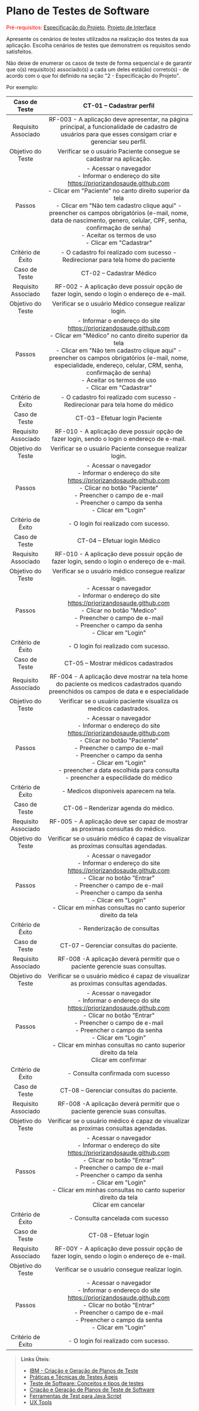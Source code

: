 # Plano de Testes de Software

<span style="color:red">Pré-requisitos: <a href="2-Especificação do Projeto.md"> Especificação do Projeto</a></span>, <a href="3-Projeto de Interface.md"> Projeto de Interface</a>

Apresente os cenários de testes utilizados na realização dos testes da sua aplicação. Escolha cenários de testes que demonstrem os requisitos sendo satisfeitos.

Não deixe de enumerar os casos de teste de forma sequencial e de garantir que o(s) requisito(s) associado(s) a cada um deles está(ão) correto(s) - de acordo com o que foi definido na seção "2 - Especificação do Projeto". 

Por exemplo:
 
| **Caso de Teste** 	| **CT-01 – Cadastrar perfil** 	|
|:---:	|:---:	|
|	Requisito Associado 	| RF-003 - A aplicação deve apresentar, na página principal, a funcionalidade de cadastro de usuários para que esses consigam criar e gerenciar seu perfil. |
| Objetivo do Teste 	| Verificar se o usuário Paciente consegue se cadastrar na aplicação. |
| Passos 	| - Acessar o navegador <br> - Informar o endereço do site https://priorizandosaude.github.com <br> - Clicar em "Paciente" no canto direito superior da tela <br> - Clicar em "Não tem cadastro clique aqui" - <br> preencher os campos obrigatórios (e-mail, nome, data de nascimento, genero, celular, CPF, senha, confirmação de senha) <br> - Aceitar os termos de uso <br> - Clicar em "Cadastrar" |
|Critério de Êxito | - O cadastro foi realizado com sucesso - Redirecionar para tela home do paciente |
| Caso de Teste 	| CT-02 – Cadastrar Médico	|
|Requisito Associado | RF-002	- A aplicação deve possuir opção de fazer login, sendo o login o endereço de e-mail. |
| Objetivo do Teste 	| Verificar se o usuário Médico consegue realizar login. |
| Passos 	|  - Informar o endereço do site https://priorizandosaude.github.com <br> - Clicar em "Médico" no canto direito superior da tela <br> - Clicar em "Não tem cadastro clique aqui" - <br> preencher os campos obrigatórios (e-mail, nome, especialidade, endereço, celular, CRM, senha, confirmação de senha) <br> - Aceitar os termos de uso <br> - Clicar em "Cadastrar" |
|Critério de Êxito | - O cadastro foi realizado com sucesso - Redirecionar para tela home do médico |
| Caso de Teste 	| CT-03 – Efetuar login Paciente	|
|Requisito Associado | RF-010	- A aplicação deve possuir opção de fazer login, sendo o login o endereço de e-mail. |
| Objetivo do Teste 	| Verificar se o usuário Paciente consegue realizar login. |
| Passos 	| - Acessar o navegador <br> - Informar o endereço do site https://priorizandosaude.github.com <br> - Clicar no botão "Paciente" <br> - Preencher o campo de e-mail <br> - Preencher o campo da senha <br> - Clicar em "Login" |
|Critério de Êxito | - O login foi realizado com sucesso. |
| Caso de Teste 	| CT-04 – Efetuar login Médico	|
|Requisito Associado | RF-010	- A aplicação deve possuir opção de fazer login, sendo o login o endereço de e-mail. |
| Objetivo do Teste 	| Verificar se o usuário médico consegue realizar login. |
| Passos 	| - Acessar o navegador <br> - Informar o endereço do site https://priorizandosaude.github.com <br> - Clicar no botão "Medico" <br> - Preencher o campo de e-mail <br> - Preencher o campo da senha <br> - Clicar em "Login" |
|Critério de Êxito | - O login foi realizado com sucesso. |
| Caso de Teste 	| CT-05 – Mostrar médicos cadastrados	|
|Requisito Associado | RF-004	- A aplicação deve mostrar na tela home do paciente os medicos cadastrados quando preenchidos os campos de data e e especialidade  |
| Objetivo do Teste 	| Verificar se o usuário paciente visualiza os medicos cadastrados. |
| Passos 	| - Acessar o navegador <br> - Informar o endereço do site  https://priorizandosaude.github.com<br> - Clicar no botão "Paciente" <br> - Preencher o campo de e-mail  <br> - Preencher o campo da senha <br> - Clicar em "Login" <br> - preencher a data escolhida para consulta <br> - preencher a especilidade do médico | 
|Critério de Êxito | - Medicos disponiveis aparecem na tela. |
| Caso de Teste 	| CT-06 – Renderizar agenda do médico.		|
|Requisito Associado | RF-005	- A aplicação deve ser capaz de mostrar as proximas consultas do médico. |
| Objetivo do Teste 	| Verificar se o usuário médico é capaz de visualizar as proximas consultas agendadas. |
| Passos 	| - Acessar o navegador <br> - Informar o endereço do site  https://priorizandosaude.github.com<br> - Clicar no botão "Entrar" <br> - Preencher o campo de e-mail <br> - Preencher o campo da senha <br> - Clicar em "Login" <br> - Clicar em minhas consultas no canto superior direito da tela  |
|Critério de Êxito | - Renderização de consultas |
| Caso de Teste 	| CT-07 – Gerenciar consultas do paciente.		|
|Requisito Associado | RF-008	-A aplicação deverá permitir que o paciente gerencie suas consultas. |
| Objetivo do Teste 	| Verificar se o usuário médico é capaz de visualizar as proximas consultas agendadas. |
| Passos 	| - Acessar o navegador <br> - Informar o endereço do site  https://priorizandosaude.github.com<br> - Clicar no botão "Entrar" <br> - Preencher o campo de e-mail <br> - Preencher o campo da senha <br> - Clicar em "Login" <br> - Clicar em minhas consultas no canto superior direito da tela <br> Clicar em confirmar |
|Critério de Êxito | - Consulta confirmada com sucesso |
| Caso de Teste 	| CT-08 – Gerenciar consultas do paciente.		|
|Requisito Associado | RF-008	-A aplicação deverá permitir que o paciente gerencie suas consultas. |
| Objetivo do Teste 	| Verificar se o usuário médico é capaz de visualizar as proximas consultas agendadas. |
| Passos 	| - Acessar o navegador <br> - Informar o endereço do site  https://priorizandosaude.github.com<br> - Clicar no botão "Entrar" <br> - Preencher o campo de e-mail <br> - Preencher o campo da senha <br> - Clicar em "Login" <br> - Clicar em minhas consultas no canto superior direito da tela <br> Clicar em cancelar |
|Critério de Êxito | - Consulta cancelada com sucesso|
| Caso de Teste 	| CT-08 – Efetuar login	|
|Requisito Associado | RF-00Y	- A aplicação deve possuir opção de fazer login, sendo o login o endereço de e-mail. |
| Objetivo do Teste 	| Verificar se o usuário consegue realizar login. |
| Passos 	| - Acessar o navegador <br> - Informar o endereço do site  https://priorizandosaude.github.com<br> - Clicar no botão "Entrar" <br> - Preencher o campo de e-mail <br> - Preencher o campo da senha <br> - Clicar em "Login" |
|Critério de Êxito | - O login foi realizado com sucesso. |
 
> **Links Úteis**:
> - [IBM - Criação e Geração de Planos de Teste](https://www.ibm.com/developerworks/br/local/rational/criacao_geracao_planos_testes_software/index.html)
> - [Práticas e Técnicas de Testes Ágeis](http://assiste.serpro.gov.br/serproagil/Apresenta/slides.pdf)
> -  [Teste de Software: Conceitos e tipos de testes](https://blog.onedaytesting.com.br/teste-de-software/)
> - [Criação e Geração de Planos de Teste de Software](https://www.ibm.com/developerworks/br/local/rational/criacao_geracao_planos_testes_software/index.html)
> - [Ferramentas de Test para Java Script](https://geekflare.com/javascript-unit-testing/)
> - [UX Tools](https://uxdesign.cc/ux-user-research-and-user-testing-tools-2d339d379dc7)
